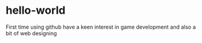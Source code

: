 # hello-world
First time using github
have a keen interest in game development and also a bit of web designing
